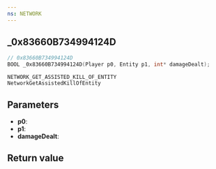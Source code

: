 ```yaml
---
ns: NETWORK
---
```

## _0x83660B734994124D

```c
// 0x83660B734994124D
BOOL _0x83660B734994124D(Player p0, Entity p1, int* damageDealt);
```

```
NETWORK_GET_ASSISTED_KILL_OF_ENTITY
NetworkGetAssistedKillOfEntity
```

## Parameters
* **p0**: 
* **p1**: 
* **damageDealt**: 

## Return value
